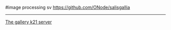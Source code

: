 #image processing sv
https://github.com/ONode/salisgallia

---

[The gallery k21 server](https://github.com/ONode/salisgallia)
